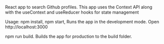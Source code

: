 React app to search Github profiles. This app uses the Context API along with the useContext and useReducer hooks for state management

Usage:
npm install,
npm start,
Runs the app in the development mode. 
Open http://localhost:3000 


npm run build.
Builds the app for production to the build folder.
